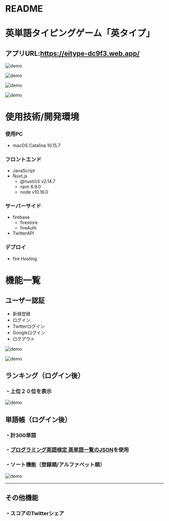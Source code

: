 # README

# 英単語タイピングゲーム「英タイプ」
## アプリURL:https://eitype-dc9f3.web.app/

![demo](https://gyazo.com/fb6ee25520420caad3741199a6aa6932/raw)

![demo](https://gyazo.com/41a12aaad8f84561e292f3b7284f0eb5/raw)

![demo](https://gyazo.com/6cb214e1fe417c52078847ac6b5dbec9/raw)

![demo](https://gyazo.com/0f0a417a4bdc1361b4eec1856cf170b0/raw)

# 使用技術/開発環境

### 使用PC
- macOS Catalina 10.15.7

### フロントエンド
- JavaScript
- Nuxt.js
  - @nuxt/cli v2.14.7
  - npm 6.9.0
  - node v10.16.0
 
### サーバーサイド
- firebase
  - firestore
  - fireAuth
- TwitterAPI

### デプロイ
- fire Hosting
# 機能一覧

## ユーザー認証
- 新規登録
- ログイン
- Twitterログイン
- Googleログイン
- ログアウト

![demo](https://gyazo.com/48b5054dc59cbcdec6dd0250510136d2/raw)

![demo](https://gyazo.com/3efb277687e2c194519d94416d38cb88/raw)

## ランキング（ログイン後）
### ・上位２０位を表示
![demo](https://gyazo.com/350b4a6b39f68df52673aa58890606b7/raw)

## 単語帳（ログイン後）
### ・計300単語
### ・[プログラミング英語検定 英単語一覧のJSON](https://gist.github.com/ShinoharaTa/f967fab6a7fd6e0e289f5ce3d00f2060)を使用
### ・ソート機能（登録順/アルファベット順）
![demo](https://gyazo.com/8a886b8937591dd878ff5ca30f45fa35/raw)

***

## その他機能
### ・スコアのTwitterシェア


